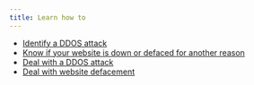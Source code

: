 ```yaml
---
title: Learn how to
---
```

- [Identify a DDOS attack](topics/practice-1-emergencies/5-ddos/3-1-learn.md)
- [Know if your website is down or defaced for another reason](topics/practice-1-emergencies/5-ddos/3-2-learn.md)
- [Deal with a DDOS attack](topics/practice-1-emergencies/5-ddos/3-4-learn.md)
- [Deal with website defacement](topics/practice-1-emergencies/5-ddos/3-5-learn.md)
